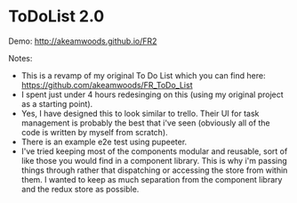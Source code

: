 # ToDoList 2.0

Demo: http://akeamwoods.github.io/FR2

Notes:
- This is a revamp of my original To Do List which you can find here: https://github.com/akeamwoods/FR_ToDo_List
- I spent just under 4 hours redesinging on this (using my original project as a starting point).
- Yes, I have designed this to look similar to trello. Their UI for task management is probably the best that i've seen (obviously all of the code is written by myself from scratch).
- There is an example e2e test using pupeeter.
- I've tried keeping most of the components modular and reusable, sort of like those you would find in a component library. This is why i'm passing things through rather that dispatching or accessing the store from within them. I wanted to keep as much separation from the component library and the redux store as possible.
